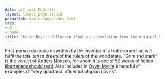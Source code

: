 ```yaml
---
date: git Last Modified
layout: libdoc_page.liquid
permalink: karin-boye/index.html
tags:
- B
- book
title: "Karin Boye - Kallocain (English translation from the original Swedish, 1966)"
---
```


First-person dystopia as written by the inventor of a truth serum that will  fulfil the totalitarian dream of the rulers of the world state. "Grim and stark"  is the verdict of Anders Monsen, for whom it is one of <a href="http://www.andersmonsen.com/50-works-of-fiction-libertarians-should-read/"> 50 works of fiction libertarians should read</a>. Also included in <a href="http://www.libertarian.co.uk/lapubs/cultn/cultn009.pdf">Oyvin Myhre</a>'s  handful of examples of "very good and influential utopian novels".